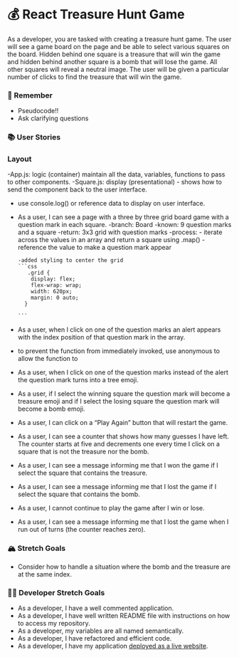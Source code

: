 # 💰 React Treasure Hunt Game

As a developer, you are tasked with creating a treasure hunt game. The user will see a game board on the page and be able to select various squares on the board. Hidden behind one square is a treasure that will win the game and hidden behind another square is a bomb that will lose the game. All other squares will reveal a neutral image. The user will be given a particular number of clicks to find the treasure that will win the game.

### 🤔 Remember

- Pseudocode!!
- Ask clarifying questions

### 📚 User Stories

### Layout
-App.js: logic (container) maintain all the data, variables, functions to pass to other components.
-Square.js: display (presentational) - shows how to send the component back to the user interface.
- use console.log() or reference data to display on user interface.
- As a user, I can see a page with a three by three grid board game with a question mark in each square.
  -branch: Board
  -known: 9 question marks and a square
  -return: 3x3 grid with question marks
  -process:
      - iterate across the values in an array and return a square
      using .map()
      -reference the value to make a question mark appear

      -added styling to center the grid
      ```css
         .grid {
          display: flex;
          flex-wrap: wrap;
          width: 620px;
          margin: 0 auto;
        }

      ```
- As a user, when I click on one of the question marks an alert appears with the index position of that question mark in the array.

- to prevent the function from immediately invoked, use anonymous to allow the function to 
- As a user, when I click on one of the question marks instead of the alert the question mark turns into a tree emoji.
- As a user, if I select the winning square the question mark will become a treasure emoji and if I select the losing square the question mark will become a bomb emoji.
- As a user, I can click on a “Play Again” button that will restart the game.
- As a user, I can see a counter that shows how many guesses I have left. The counter starts at five and decrements one every time I click on a square that is not the treasure nor the bomb.
- As a user, I can see a message informing me that I won the game if I select the square that contains the treasure.
- As a user, I can see a message informing me that I lost the game if I select the square that contains the bomb.
- As a user, I cannot continue to play the game after I win or lose.
- As a user, I can see a message informing me that I lost the game when I run out of turns (the counter reaches zero).

### 🏔 Stretch Goals

- Consider how to handle a situation where the bomb and the treasure are at the same index.

### 👩‍💻 Developer Stretch Goals

- As a developer, I have a well commented application.
- As a developer, I have well written README file with instructions on how to access my repository.
- As a developer, my variables are all named semantically.
- As a developer, I have refactored and efficient code.
- As a developer, I have my application [deployed as a live website](https://render.com/docs/deploy-create-react-app).
